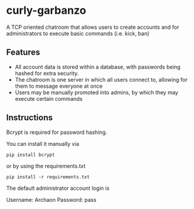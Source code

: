 # curly-garbanzo

A TCP oriented chatroom that allows users to create accounts and for administrators to execute basic commands (i.e. kick, ban)

## Features

- All account data is stored within a database, with passwords being hashed for extra security.
- The chatroom is one server in which all users connect to, allowing for them to message everyone at once
- Users may be manually promoted into admins, by which they may execute certain commands

## Instructions

Bcrypt is required for password hashing.

You can install it manually via

    pip install bcrypt

or by using the requirements.txt

    pip install -r requirements.txt

The default administrator account login is

Username: Archaon
Password: pass
